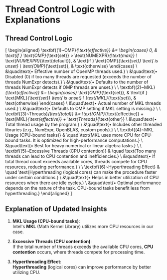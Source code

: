 # Thread Control Logic with Explanations

## Thread Control Logic

\[
\begin{aligned}
\textbf{(1)~OMP}_{\text{effective}} &=
\begin{cases}
0, & \text{if } \text{OMP}_{\text{set}} > \text{NUMEXPR}_{\text{max}} \\
\text{NUMEXPR}_{\text{default}}, & \text{if } \text{OMP}_{\text{set}} \text{ is unset} \\
\text{OMP}_{\text{set}}, & \text{otherwise}
\end{cases} \\
&\quad\text{• Effective number of OpenMP threads used.} \\
&\quad\text{• Disabled (0) if too many threads are requested (exceeds the number of threads NumExpr detects).} \\
&\quad\text{• Defaults to the number of threads NumExpr detects if OMP threads are unset.} \\
\\
\textbf{(2)~MKL}_{\text{effective}} &=
\begin{cases}
\text{OMP}_{\text{set}}, & \text{if } \text{MKL}_{\text{set}} \text{ is unset} \\
\text{MKL}_{\text{set}}, & \text{otherwise}
\end{cases} \\
&\quad\text{• Actual number of MKL threads used.} \\
&\quad\text{• Defaults to OMP setting if MKL setting is missing.} \\
\\
\textbf{(3)~Threads}_{\text{total}} &= \text{OMP}_{\text{effective}} + \text{MKL}_{\text{effective}} + \text{Threads}_{\text{other}} \\
&\quad\text{• Total thread usage by the program.} \\
&\quad\text{• Includes other threaded libraries (e.g., NumExpr, OpenBLAS, custom pools).} \\
\\
\textbf{(4)~MKL Usage (CPU-bound tasks)} & \quad \text{MKL uses more CPU for CPU-bound tasks. It is optimized for high-performance computations.} \\
&\quad\text{• Best for heavy numerical or linear algebra tasks.} \\
\\
\textbf{(5)~Excessive Threads (CPU contention)} & \quad \text{Too many threads can lead to CPU contention and inefficiencies.} \\
&\quad\text{• If total thread count exceeds available cores, threads compete for CPU resources, reducing performance.} \\
\\
\textbf{(6)~Hyperthreading Effect} & \quad \text{Hyperthreading (logical cores) can make the procedure faster under certain conditions.} \\
&\quad\text{• Helps in better utilization of CPU resources when there are idle cycles.} \\
&\quad\text{• Optimal performance depends on the nature of the task. CPU-bound tasks benefit less from hyperthreading.}
\end{aligned}
\]

## Explanation of Updated Insights

1. **MKL Usage (CPU-bound tasks)**:  
   Intel's **MKL** (Math Kernel Library) utilizes more CPU resources in our case.

2. **Excessive Threads (CPU contention)**:  
   If the total number of threads exceeds the available CPU cores, **CPU contention** occurs, where threads compete for processing time. 

3. **Hyperthreading Effect**:  
   **Hyperthreading** (logical cores) can improve performance by better utilizing CPU.
